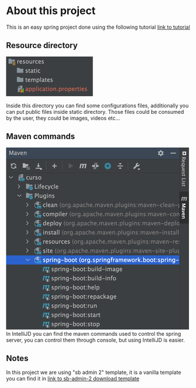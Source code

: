 # About this project
This is an easy spring project done using the following tutorial
[link to tutorial](https://www.youtube.com/watch?v=7vHzVN0EiQc)
## Resource directory
![img.png](MR/resources.png)

Inside this directory you can find some configurations files, additionally you can put public files inside static directory. 
Those files could be consumed by the user, they could be images, videos etc...

## Maven commands
![img.png](MR/mavenCommands.png)
In IntelliJD you can find the maven commands used to control the spring server, you can control them through console, 
but using IntelliJD is easier.

## Notes
In this project we are using "sb admin 2" template, it is a vanilla template
you can find it in [link to sb-admin-2 download template](https://startbootstrap.com/theme/sb-admin-2)
